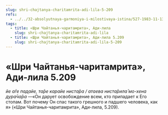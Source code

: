 ```yaml
---
slug: shri-chajtanya-charitamrita-adi-lila-5-209
refs:
  - ../../32-absolyutnaya-garmoniya-i-milostivaya-istina/527-1983-11-13-a3-ne-sleduet-voproshat-pochemu-milost-dana-emu-a-ne-mne.md
tags:
  - title: «Шри Чайтанья-чаритамрита», Ади-лила
    slug: shri-chajtanya-charitamrita-adi-lila
  - title: «Шри Чайтанья-чаритамрита», Ади-лила 5.209
    slug: shri-chajtanya-charitamrita-adi-lila-5-209
---
```


# «Шри Чайтанья-чаритамрита», Ади-лила 5.209

*йе а̄ге пад̣айе, та̄ре карайе ниста̄ра / атаева ниста̄рила̄ мо-хена дура̄ча̄ра* —«Он дарует освобождение всем, кто припадает к Его стопам. Вот почему Он спас такого грешного и падшего человека, как я» («Шри Чайтанья-чаритамрита», Ади-лила, 5.209).

